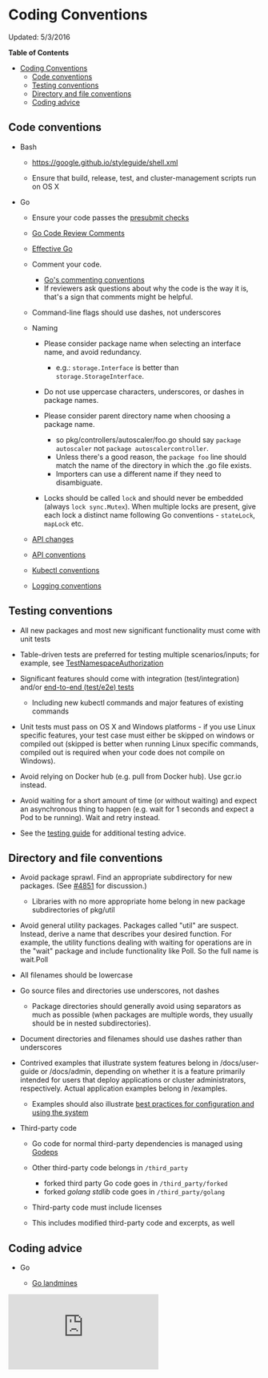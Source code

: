 # Coding Conventions

Updated: 5/3/2016

**Table of Contents**
<!-- BEGIN MUNGE: GENERATED_TOC -->

- [Coding Conventions](#coding-conventions)
  - [Code conventions](#code-conventions)
  - [Testing conventions](#testing-conventions)
  - [Directory and file conventions](#directory-and-file-conventions)
  - [Coding advice](#coding-advice)

<!-- END MUNGE: GENERATED_TOC -->

## Code conventions

  - Bash

    - https://google.github.io/styleguide/shell.xml

    - Ensure that build, release, test, and cluster-management scripts run on
OS X

  - Go

    - Ensure your code passes the [presubmit checks](development.md#hooks)

    - [Go Code Review
Comments](https://github.com/golang/go/wiki/CodeReviewComments)

    - [Effective Go](https://golang.org/doc/effective_go.html)

    - Comment your code.
      - [Go's commenting
conventions](http://blog.golang.org/godoc-documenting-go-code)
      - If reviewers ask questions about why the code is the way it is, that's a
sign that comments might be helpful.


    - Command-line flags should use dashes, not underscores


    - Naming
      - Please consider package name when selecting an interface name, and avoid
redundancy.

          - e.g.: `storage.Interface` is better than `storage.StorageInterface`.

      - Do not use uppercase characters, underscores, or dashes in package
names.
      - Please consider parent directory name when choosing a package name.

          - so pkg/controllers/autoscaler/foo.go should say `package autoscaler`
not `package autoscalercontroller`.
          - Unless there's a good reason, the `package foo` line should match
the name of the directory in which the .go file exists.
          - Importers can use a different name if they need to disambiguate.

      - Locks should be called `lock` and should never be embedded (always `lock
sync.Mutex`). When multiple locks are present, give each lock a distinct name
following Go conventions - `stateLock`, `mapLock` etc.

    - [API changes](api_changes.md)

    - [API conventions](api-conventions.md)

    - [Kubectl conventions](kubectl-conventions.md)

    - [Logging conventions](logging.md)

## Testing conventions

  - All new packages and most new significant functionality must come with unit
tests

  - Table-driven tests are preferred for testing multiple scenarios/inputs; for
example, see [TestNamespaceAuthorization](../../test/integration/auth/auth_test.go)

  - Significant features should come with integration (test/integration) and/or
[end-to-end (test/e2e) tests](e2e-tests.md)
    - Including new kubectl commands and major features of existing commands

  - Unit tests must pass on OS X and Windows platforms - if you use Linux
specific features, your test case must either be skipped on windows or compiled
out (skipped is better when running Linux specific commands, compiled out is
required when your code does not compile on Windows).

  - Avoid relying on Docker hub (e.g. pull from Docker hub). Use gcr.io instead.

  - Avoid waiting for a short amount of time (or without waiting) and expect an
asynchronous thing to happen (e.g. wait for 1 seconds and expect a Pod to be
running). Wait and retry instead.

  - See the [testing guide](testing.md) for additional testing advice.

## Directory and file conventions

  - Avoid package sprawl. Find an appropriate subdirectory for new packages.
(See [#4851](http://issues.k8s.io/4851) for discussion.)
    - Libraries with no more appropriate home belong in new package
subdirectories of pkg/util

  - Avoid general utility packages. Packages called "util" are suspect. Instead,
derive a name that describes your desired function. For example, the utility
functions dealing with waiting for operations are in the "wait" package and
include functionality like Poll. So the full name is wait.Poll

  - All filenames should be lowercase

  - Go source files and directories use underscores, not dashes
    - Package directories should generally avoid using separators as much as
possible (when packages are multiple words, they usually should be in nested
subdirectories).

  - Document directories and filenames should use dashes rather than underscores

  - Contrived examples that illustrate system features belong in
/docs/user-guide or /docs/admin, depending on whether it is a feature primarily
intended for users that deploy applications or cluster administrators,
respectively. Actual application examples belong in /examples.
    - Examples should also illustrate [best practices for configuration and
using the system](../user-guide/config-best-practices.md)

  - Third-party code

    - Go code for normal third-party dependencies is managed using
[Godeps](https://github.com/tools/godep)

    - Other third-party code belongs in `/third_party`
      - forked third party Go code goes in `/third_party/forked`
      - forked _golang stdlib_ code goes in `/third_party/golang`

    - Third-party code must include licenses

    - This includes modified third-party code and excerpts, as well

## Coding advice

  - Go

    - [Go landmines](https://gist.github.com/lavalamp/4bd23295a9f32706a48f)


<!-- BEGIN MUNGE: GENERATED_ANALYTICS -->
[![Analytics](https://kubernetes-site.appspot.com/UA-36037335-10/GitHub/docs/devel/coding-conventions.md?pixel)]()
<!-- END MUNGE: GENERATED_ANALYTICS -->
